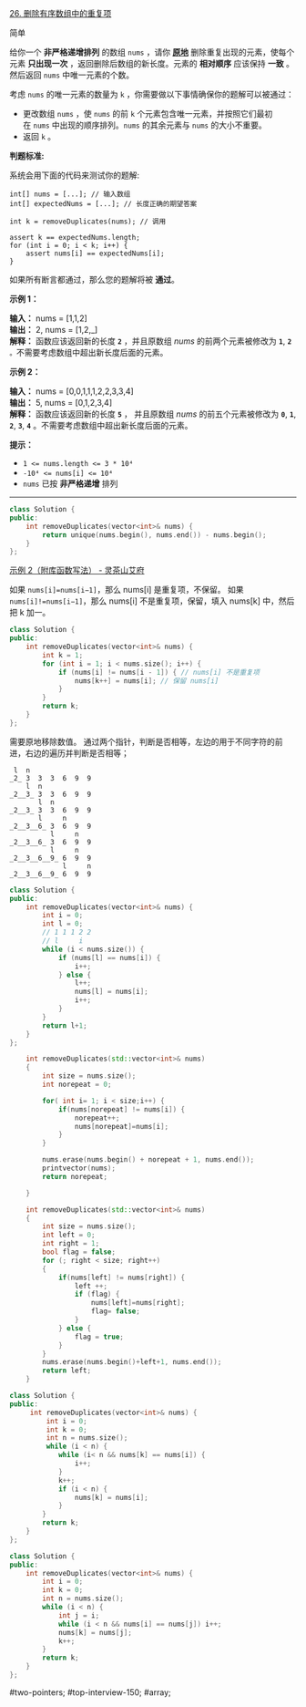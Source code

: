 
[26. 删除有序数组中的重复项](https://leetcode.cn/problems/remove-duplicates-from-sorted-array/)

简单

给你一个 **非严格递增排列** 的数组 `nums` ，请你 **[原地](http://baike.baidu.com/item/%E5%8E%9F%E5%9C%B0%E7%AE%97%E6%B3%95)** 删除重复出现的元素，使每个元素 **只出现一次** ，返回删除后数组的新长度。元素的 **相对顺序** 应该保持 **一致** 。然后返回 `nums` 中唯一元素的个数。

考虑 `nums` 的唯一元素的数量为 `k` ，你需要做以下事情确保你的题解可以被通过：

- 更改数组 `nums` ，使 `nums` 的前 `k` 个元素包含唯一元素，并按照它们最初在 `nums` 中出现的顺序排列。`nums` 的其余元素与 `nums` 的大小不重要。
- 返回 `k` 。

**判题标准:**

系统会用下面的代码来测试你的题解:
```
int[] nums = [...]; // 输入数组
int[] expectedNums = [...]; // 长度正确的期望答案

int k = removeDuplicates(nums); // 调用

assert k == expectedNums.length;
for (int i = 0; i < k; i++) {
    assert nums[i] == expectedNums[i];
}
```

如果所有断言都通过，那么您的题解将被 **通过**。

**示例 1：**

**输入：** nums = [1,1,2]  
**输出：** 2, nums = [1,2,_]  
**解释：** 函数应该返回新的长度 **`2`** ，并且原数组 _nums_ 的前两个元素被修改为 **`1`**, **`2`** `。`不需要考虑数组中超出新长度后面的元素。

**示例 2：**

**输入：** nums = [0,0,1,1,1,2,2,3,3,4]  
**输出：** 5, nums = [0,1,2,3,4]  
**解释：** 函数应该返回新的长度 **`5`** ， 并且原数组 _nums_ 的前五个元素被修改为 **`0`**, **`1`**, **`2`**, **`3`**, **`4`** 。不需要考虑数组中超出新长度后面的元素。

**提示：**

- `1 <= nums.length <= 3 * 10⁴`
- `-10⁴ <= nums[i] <= 10⁴`
- `nums` 已按 **非严格递增** 排列

---- ----
```cpp
class Solution {
public:
    int removeDuplicates(vector<int>& nums) {
        return unique(nums.begin(), nums.end()) - nums.begin();
    }
};
```
[示例 2（附库函数写法） - 灵茶山艾府](https://leetcode.cn/problems/remove-duplicates-from-sorted-array/solutions/2807162/gen-zhao-wo-guo-yi-bian-shi-li-2ni-jiu-m-rvyk/)

如果 `nums[i]=nums[i−1]`，那么 nums[i] 是重复项，不保留。
如果 `nums[i]!=nums[i−1]`，那么 nums[i] 不是重复项，保留，填入 nums[k] 中，然后把 k 加一。

```cpp
class Solution {
public:
    int removeDuplicates(vector<int>& nums) {
        int k = 1;
        for (int i = 1; i < nums.size(); i++) {
            if (nums[i] != nums[i - 1]) { // nums[i] 不是重复项
                nums[k++] = nums[i]; // 保留 nums[i]
            }
        }
        return k;
    }
};
```

需要原地移除数值。
通过两个指针，判断是否相等，左边的用于不同字符的前进，右边的遍历并判断是否相等；

```
 l  n
_2_ 3  3  3  6  9  9
    l  n
_2__3_ 3  3  6  9  9
       l  n
_2__3_ 3  3  6  9  9
       l     n
_2__3__6_ 3  6  9  9
          l     n
_2__3__6_ 3  6  9  9
          l     n
_2__3__6__9_ 6  9  9
             l     n
_2__3__6__9_ 6  9  9
```

```cpp
class Solution {
public:
    int removeDuplicates(vector<int>& nums) {
        int i = 0;
        int l = 0;
        // 1 1 1 2 2
        // l     i
        while (i < nums.size()) {
            if (nums[l] == nums[i]) {
                i++;
            } else {
                l++;
                nums[l] = nums[i];
                i++;
            }
        }
        return l+1;
    }
};
```

```cpp
    int removeDuplicates(std::vector<int>& nums)
    {
        int size = nums.size();
        int norepeat = 0;

        for( int i= 1; i < size;i++) {
            if(nums[norepeat] != nums[i]) {
                norepeat++;
                nums[norepeat]=nums[i];
            }
        }

        nums.erase(nums.begin() + norepeat + 1, nums.end());
        printvector(nums);
        return norepeat;

    }
```

```cpp
    int removeDuplicates(std::vector<int>& nums)
    {
        int size = nums.size();
        int left = 0;
        int right = 1;
        bool flag = false;
        for (; right < size; right++)
        {
            if(nums[left] != nums[right]) {
                left ++;
                if (flag) {
                    nums[left]=nums[right];
                    flag= false;
                }
            } else {
                flag = true;
            }
        }
        nums.erase(nums.begin()+left+1, nums.end());
        return left;
    }
```

```cpp
class Solution {
public:
     int removeDuplicates(vector<int>& nums) {
         int i = 0;
         int k = 0;
         int n = nums.size();
         while (i < n) {
            while (i< n && nums[k] == nums[i]) {
                i++;
            }
            k++;
            if (i < n) {
                nums[k] = nums[i];
            }
        }
        return k;
    }
};
```

```cpp
class Solution {
public:
    int removeDuplicates(vector<int>& nums) {
        int i = 0;
        int k = 0;
        int n = nums.size();
        while (i < n) {
            int j = i;
            while (i < n && nums[i] == nums[j]) i++;
            nums[k] = nums[j];
            k++;
        }
        return k;
    }
};
```
#two-pointers; #top-interview-150; #array;
